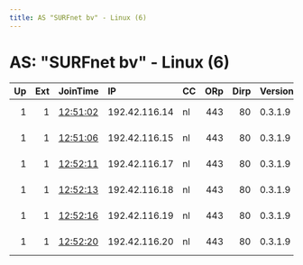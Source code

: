 ```yaml
---
title: AS "SURFnet bv" - Linux (6)
---
```


# AS: "SURFnet bv" - Linux (6)

|   Up |   Ext | JoinTime                                                                                            | IP            | CC   |   ORp |   Dirp | Version   | Contact                   | Nickname   |   eFamMembers |
|-----:|------:|:----------------------------------------------------------------------------------------------------|:--------------|:-----|------:|-------:|:----------|:--------------------------|:-----------|--------------:|
|    1 |     1 | [12:51:02](https://metrics.torproject.org/rs.html#details/9E0058300401F6687EAE59F9FE82DB89230344C1) | 192.42.116.14 | nl   |   443 |     80 | 0.3.1.9   | Hart voor Internetvrijhei | hviv114    |             9 |
|    1 |     1 | [12:51:06](https://metrics.torproject.org/rs.html#details/63F0043819468FD86C761EAE45B4B72DB9A795B9) | 192.42.116.15 | nl   |   443 |     80 | 0.3.1.9   | Hart voor Internetvrijhei | hviv115    |             9 |
|    1 |     1 | [12:52:11](https://metrics.torproject.org/rs.html#details/0485027A0A349D454D978F6C1CECDD29EA17769A) | 192.42.116.17 | nl   |   443 |     80 | 0.3.1.9   | Hart voor Internetvrijhei | hviv117    |             9 |
|    1 |     1 | [12:52:13](https://metrics.torproject.org/rs.html#details/AB4761E23AF511E8306E95E78F7E82F77B2E487F) | 192.42.116.18 | nl   |   443 |     80 | 0.3.1.9   | Hart voor Internetvrijhei | hviv118    |             9 |
|    1 |     1 | [12:52:16](https://metrics.torproject.org/rs.html#details/BC64503664C90B4A9DA913736C361DEAD313B130) | 192.42.116.19 | nl   |   443 |     80 | 0.3.1.9   | Hart voor Internetvrijhei | hviv119    |             9 |
|    1 |     1 | [12:52:20](https://metrics.torproject.org/rs.html#details/D82943434B24204FBF1B4B818CFEA64F205DEAC3) | 192.42.116.20 | nl   |   443 |     80 | 0.3.1.9   | Hart voor Internetvrijhei | hviv120    |             9 |
